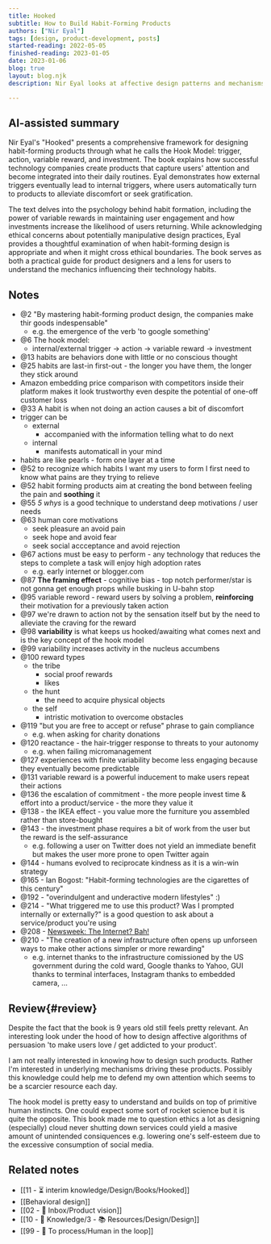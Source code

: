 ```yaml
---
title: Hooked
subtitle: How to Build Habit-Forming Products
authors: ["Nir Eyal"]
tags: [design, product-development, posts]
started-reading: 2022-05-05
finished-reading: 2023-01-05
date: 2023-01-06
blog: true
layout: blog.njk
description: Nir Eyal looks at affective design patterns and mechanisms in his book Hooked - How to Build Habit-Forming Products

---
```


## AI-assisted summary
Nir Eyal's "Hooked" presents a comprehensive framework for designing habit-forming products through what he calls the Hook Model: trigger, action, variable reward, and investment. The book explains how successful technology companies create products that capture users' attention and become integrated into their daily routines. Eyal demonstrates how external triggers eventually lead to internal triggers, where users automatically turn to products to alleviate discomfort or seek gratification.

The text delves into the psychology behind habit formation, including the power of variable rewards in maintaining user engagement and how investments increase the likelihood of users returning. While acknowledging ethical concerns about potentially manipulative design practices, Eyal provides a thoughtful examination of when habit-forming design is appropriate and when it might cross ethical boundaries. The book serves as both a practical guide for product designers and a lens for users to understand the mechanics influencing their technology habits.


<div id="notes">

## Notes

- @2 "By mastering habit-forming product design, the companies make thir goods indespensable"
  - e.g. the emergence of the verb 'to google something'
- @6 The hook model:
  - internal/external trigger -> action -> variable reward -> investment
- @13 habits are behaviors done with little or no conscious thought
- @25 habits are last-in first-out - the longer you have them, the longer they stick around
- Amazon embedding price comparison with competitors inside their platform makes it look trustworthy even despite the potential of one-off customer loss
- @33 A habit is when not doing an action causes a bit of discomfort
- trigger can be
  - external
    - accompanied with the information telling what to do next
  - internal
    - manifests automaticall in your mind
- habits are like pearls - form one layer at a time
- @52 to recognize which habits I want my users to form I first need to know what pains are they trying to relieve
- @52 habit forming products aim at creating the bond between feeling the pain and **soothing** it
- @55 _5 whys_ is a good technique to understand deep motivations / user needs
- @63 human core motivations
  - seek pleasure an avoid pain
  - seek hope and avoid fear
  - seek social accceptance and avoid rejection
- @67 actions must be easy to perform - any technology that reduces the steps to complete a task will enjoy high adoption rates
  - e.g. early internet or blogger.com
- @87 **The framing effect** - cognitive bias - top notch performer/star is not gonna get enough props while busking in U-bahn stop
- @95 variable reword - reward users by solving a problem, **reinforcing** their motivation for a previously taken action
- @97 we're drawn to action not by the sensation itself but by the need to alleviate the craving for the reward
- @98 **variability** is what keeps us hooked/awaiting what comes next and is the key concept of the hook model
- @99 variability increases activity in the nucleus accumbens
- @100 reward types
  - the tribe
    - social proof rewards
    - likes
  - the hunt
    - the need to acquire physical objects
  - the self
    - intristic motivation to overcome obstacles
- @119 "but you are free to accept or refuse" phrase to gain compliance
  - e.g. when asking for charity donations
- @120 reactance - the hair-trigger response to threats to your autonomy
  - e.g. when failing micromanagement
- @127 experiences with finite variability become less engaging because they eventually become predictable
- @131 variable reward is a powerful inducement to make users repeat their actions
- @136 the escalation of commitment - the more people invest time & effort into a product/service - the more they value it
- @138 - the IKEA effect - you value more the furniture you assembled rather than store-bought
- @143 - the investment phase requires a bit of work from the user but the reward is the self-assurance
  - e.g. following a user on Twitter does not yield an immediate benefit but makes the user more prone to open Twitter again
- @144 - humans evolved to reciprocate kindness as it is a win-win strategy
- @165 - Ian Bogost: "Habit-forming technologies are the cigarettes of this century"
- @192 - "overindulgent and underactive modern lifestyles" :)
- @214 - "What triggered me to use this product? Was I prompted internally or externally?" is a good question to ask about a service/product you're using
- @208 - [Newsweek: The Internet? Bah!](http://www.nysaflt.org/workshops/colt/2010/The%20Internet.pdf)
- @210 - "The creation of a new infrastructure often opens up unforseen ways to make other actions simpler or more rewarding"
  - e.g. internet thanks to the infrastructure comissioned by the US government during the cold ward, Google thanks to Yahoo, GUI thanks to terminal interfaces, Instagram thanks to embedded camera, ...
</div>

## Review{#review}

Despite the fact that the book is 9 years old still feels pretty relevant. An interesting look under the hood of how to design affective algorithms of persuasion 'to make users love / get addicted to your product'.

I am not really interested in knowing how to design such products. Rather I'm interested in underlying mechanisms driving these products. Possibly this knowledge could help me to defend my own attention which seems to be a scarcier resource each day.

The hook model is pretty easy to understand and builds on top of primitive human instincts. One could expect some sort of rocket science but it is quite the opposite. This book made me to question ethics a lot as designing (especially) cloud never shutting down services could yield a masive amount of unintended consiquences e.g. lowering one's self-esteem due to the excessive consumption of social media.

## Related notes
- [[11 - ⏳ interim knowledge/Design/Books/Hooked]]
- [[Behavioral design]]
- [[02 - 📩 Inbox/Product vision]]
- [[10 - 🧠 Knowledge/3 - 📚 Resources/Design/Design]]
- [[99 - 📄 To process/Human in the loop]]
